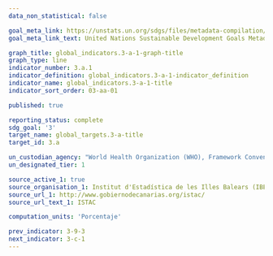 ```yaml
---
data_non_statistical: false

goal_meta_link: https://unstats.un.org/sdgs/files/metadata-compilation/Metadata-Goal-3.pdf
goal_meta_link_text: United Nations Sustainable Development Goals Metadata (PDF 866 KB)

graph_title: global_indicators.3-a-1-graph-title
graph_type: line
indicator_number: 3.a.1
indicator_definition: global_indicators.3-a-1-indicator_definition
indicator_name: global_indicators.3-a-1-title
indicator_sort_order: 03-aa-01

published: true

reporting_status: complete
sdg_goal: '3'
target_name: global_targets.3-a-title
target_id: 3.a

un_custodian_agency: "World Health Organization (WHO), Framework Convention on Tobacco Control (FCTC)"
un_designated_tier: 1

source_active_1: true
source_organisation_1: Institut d'Estadística de les Illes Balears (IBESTAT)
source_url_1: http://www.gobiernodecanarias.org/istac/
source_url_text_1: ISTAC

computation_units: 'Porcentaje'

prev_indicator: 3-9-3
next_indicator: 3-c-1
---
```

